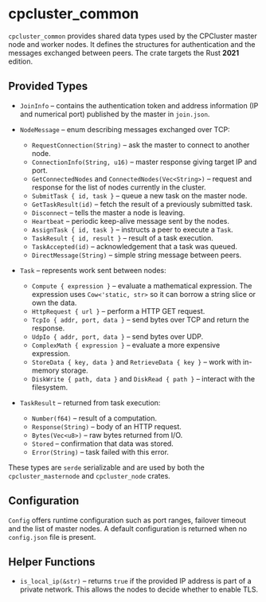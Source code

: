 # cpcluster_common

`cpcluster_common` provides shared data types used by the CPCluster master node and worker nodes. It defines the structures for authentication and the messages exchanged between peers. The crate targets the Rust **2021** edition.

## Provided Types

- `JoinInfo` – contains the authentication token and address information (IP and numerical port) published by the master in `join.json`.
- `NodeMessage` – enum describing messages exchanged over TCP:
  - `RequestConnection(String)` – ask the master to connect to another node.
  - `ConnectionInfo(String, u16)` – master response giving target IP and port.
  - `GetConnectedNodes` and `ConnectedNodes(Vec<String>)` – request and response for the list of nodes currently in the cluster.
  - `SubmitTask { id, task }` – queue a new task on the master node.
  - `GetTaskResult(id)` – fetch the result of a previously submitted task.
  - `Disconnect` – tells the master a node is leaving.
  - `Heartbeat` – periodic keep-alive message sent by the nodes.
  - `AssignTask { id, task }` – instructs a peer to execute a `Task`.
  - `TaskResult { id, result }` – result of a task execution.
  - `TaskAccepted(id)` – acknowledgement that a task was queued.
  - `DirectMessage(String)` – simple string message between peers.

- `Task` – represents work sent between nodes:
  - `Compute { expression }` – evaluate a mathematical expression. The
    expression uses `Cow<'static, str>` so it can borrow a string slice or own
    the data.
  - `HttpRequest { url }` – perform a HTTP GET request.
  - `TcpIo { addr, port, data }` – send bytes over TCP and return the response.
  - `UdpIo { addr, port, data }` – send bytes over UDP.
  - `ComplexMath { expression }` – evaluate a more expensive expression.
  - `StoreData { key, data }` and `RetrieveData { key }` – work with in-memory
    storage.
  - `DiskWrite { path, data }` and `DiskRead { path }` – interact with the
    filesystem.

- `TaskResult` – returned from task execution:
  - `Number(f64)` – result of a computation.
  - `Response(String)` – body of an HTTP request.
  - `Bytes(Vec<u8>)` – raw bytes returned from I/O.
  - `Stored` – confirmation that data was stored.
  - `Error(String)` – task failed with this error.

These types are `serde` serializable and are used by both the `cpcluster_masternode` and `cpcluster_node` crates.

## Configuration

`Config` offers runtime configuration such as port ranges, failover timeout and the list of master nodes. A default configuration is returned when no `config.json` file is present.

## Helper Functions

- `is_local_ip(&str)` – returns `true` if the provided IP address is part of a private
  network. This allows the nodes to decide whether to enable TLS.
